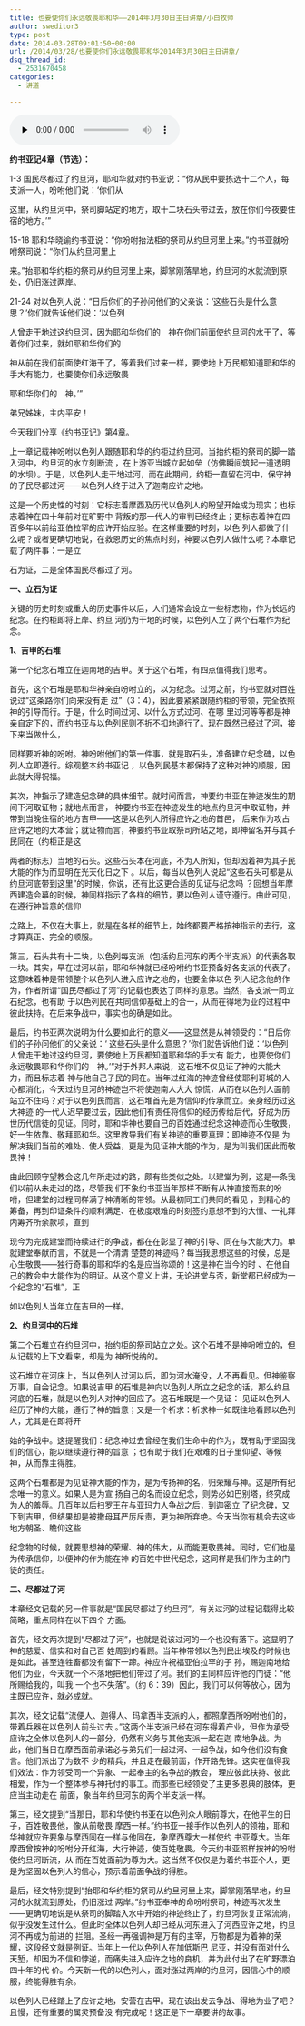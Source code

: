```yaml
---
title: 也要使你们永远敬畏耶和华——2014年3月30日主日讲章/小白牧师
author: sweditor3
type: post
date: 2014-03-28T09:01:50+00:00
url: /2014/03/28/也要使你们永远敬畏耶和华2014年3月30日主日讲章/
dsq_thread_id:
  - 2531670458
categories:
  - 讲道

---
```

<div id="c-10654" class="grandmp3">
  <audio src="https://t5.shwchurch.org/wp-content/uploads/2014/03/2014年3月30日讲道录音.mp3" controls false preload="none" autobuffer="false"></audio>
</div>

**约书亚记4章（节选）：**
  
1-3 国民尽都过了约旦河，耶和华就对约书亚说：“你从民中要拣选十二个人，每支派一人，吩咐他们说：‘你们从
  
这里，从约旦河中，祭司脚站定的地方，取十二块石头带过去，放在你们今夜要住宿的地方。’”
  
15-18 耶和华晓谕约书亚说：“你吩咐抬法柜的祭司从约旦河里上来。”约书亚就吩咐祭司说：“你们从约旦河里上
  
来。”抬耶和华约柜的祭司从约旦河里上来，脚掌刚落旱地，约旦河的水就流到原处，仍旧涨过两岸。
  
21-24 对以色列人说：“日后你们的子孙问他们的父亲说：‘这些石头是什么意思？’你们就告诉他们说：‘以色列
  
人曾走干地过这约旦河，因为耶和华你们的　神在你们前面使约旦河的水干了，等着你们过来，就如耶和华你们的
  
神从前在我们前面使红海干了，等着我们过来一样，要使地上万民都知道耶和华的手大有能力，也要使你们永远敬畏
  
耶和华你们的　神。’”
  
弟兄姊妹，主内平安！
  
今天我们分享《约书亚记》第4章。

上一章记载神吩咐以色列人跟随耶和华的约柜过约旦河。当抬约柜的祭司的脚一踏入河中，约旦河的水立刻断流 ，在上游亚当城立起如垒（仿佛瞬间筑起一道透明的水坝）。于是，以色列人走干地过河，而在此期间，约柜一直留在河中，保守神的子民尽都过河——以色列人终于进入了迦南应许之地。

这是一个历史性的时刻：它标志着摩西及历代以色列人的盼望开始成为现实；也标志着神在四十年前对在旷野中 背叛的那一代人的审判已经终止；更标志着神在四百多年以前给亚伯拉罕的应许开始应验。在这样重要的时刻，以色 列人都做了什么呢？或者更确切地说，在救恩历史的焦点时刻，神要以色列人做什么呢？本章记载了两件事：一是立
  
石为证，二是全体国民尽都过了河。

**一、立石为证**
  
关键的历史时刻或重大的历史事件以后，人们通常会设立一些标志物，作为长远的纪念。在约柜即将上岸、约旦 河仍为干地的时候，以色列人立了两个石堆作为纪念。

**1、吉甲的石堆**

第一个纪念石堆立在迦南地的吉甲。关于这个石堆，有四点值得我们思考。

首先，这个石堆是耶和华神亲自吩咐立的，以为纪念。过河之前，约书亚就对百姓说过“这条路你们向来没有走 过”（3：4），因此要紧紧跟随约柜的带领，完全依照神的引导而行。于是，什么时间过河、以什么方式过河、在哪 里过河等等都是神亲自定下的，而约书亚与以色列民则不折不扣地遵行了。现在既然已经过了河，接下来当做什么，
  
同样要听神的吩咐。神吩咐他们的第一件事，就是取石头，准备建立纪念碑，以色列人立即遵行。综观整本约书亚记 ，以色列民基本都保持了这种对神的顺服，因此就大得祝福。

其次，神指示了建造纪念碑的具体细节。就时间而言，神要约书亚在神迹发生的期间下河取证物；就地点而言， 神要约书亚在神迹发生的地点约旦河中取证物，并带到当晚住宿的地方吉甲——这是以色列人所得应许之地的首邑， 后来作为攻占应许之地的大本营；就证物而言，神要约书亚取祭司所站之地，即神留名并与其子民同在（约柜正是这
  
两者的标志）当地的石头。这些石头本在河底，不为人所知，但却因着神为其子民大能的作为而显明在光天化日之下 。以后，每当以色列人说起“这些石头可都是从约旦河底带到这里”的时候，你说，还有比这更合适的见证与纪念吗 ？回想当年摩西建造会幕的时候，神同样指示了各样的细节，要以色列人谨守遵行。由此可见，在遵行神旨意的信仰
  
之路上，不仅在大事上，就是在各样的细节上，始终都要严格按神指示的去行，这才算真正、完全的顺服。

第三，石头共有十二块，以色列每支派（包括约旦河东的两个半支派）的代表各取一块。其实，早在过河以前，耶和华神就已经吩咐约书亚预备好各支派的代表了。这意味着神是带领整个以色列人进入应许之地的，也要全体以色 列人纪念他的作为，作者所谓“国民尽都过了河”的记载也表达了同样的意思。当然，各支派一同立石纪念，也有助 于以色列民在共同信仰基础上的合一，从而在得地为业的过程中彼此扶持。在后来争战中，事实也的确是如此。

最后，约书亚两次说明为什么要如此行的意义——这显然是从神领受的：“日后你们的子孙问他们的父亲说：‘ 这些石头是什么意思？’你们就告诉他们说：‘以色列人曾走干地过这约旦河，要使地上万民都知道耶和华的手大有 能力，也要使你们永远敬畏耶和华你们的　神。’”对于外邦人来说，这石堆不仅见证了神的大能大力，而且标志着 神与他自己子民的同在。当年过红海的神迹曾经使耶利哥城的人心都消化，今天过约旦河的神迹岂不将使迦南人大大 惊慌，从而在以色列人面前站立不住吗？对于以色列民而言，这石堆首先是为信仰的传承而立。亲身经历过这大神迹 的一代人迟早要过去，因此他们有责任将信仰的经历传给后代，好成为历世历代信徒的见证。同时，耶和华神也要自己的百姓通过纪念这神迹而心生敬畏，好一生依靠、敬拜耶和华。这里教导我们有关神迹的重要真理：即神迹不仅是 为解决我们当前的难处、使人受益，更是为见证神大能的作为，是为叫我们因此而敬畏神！

由此回顾守望教会这几年所走过的路，颇有些类似之处。以建堂为例，这是一条我们以前从未走过的路，尽管我 们不象约书亚当年那样不断有从神直接而来的吩咐，但建堂的过程同样满了神清晰的带领。从最初同工们共同的看见 ，到精心的筹备，再到印证条件的顺利满足、在极度艰难的时刻签约意想不到的大恒、一礼拜内筹齐所余款项，直到
  
现今为完成建堂而持续进行的争战，都在在彰显了神的引导、同在与大能大力。单就建堂奉献而言，不就是一个清清 楚楚的神迹吗？每当我思想这些的时候，总是心生敬畏——独行奇事的耶和华的名是应当称颂的！这是神在当今的时 、在他自己的教会中大能作为的明证。从这个意义上讲，无论进堂与否，新堂都已经成为一个纪念的“石堆”，正
  
如以色列人当年立在吉甲的一样。

**2、约旦河中的石堆**

第二个石堆立在约旦河中，抬约柜的祭司站立之处。这个石堆不是神吩咐立的，但从记载的上下文看来，却是为 神所悦纳的。

这石堆立在河床上，当以色列人过河以后，即为河水淹没，人不再看见。但神鉴察万事，自会记念。如果说吉甲 的石堆是神向以色列人所立之纪念的话，那么约旦河底的石堆，就是以色列人对神的回应了。这石堆既是一个见证： 见证以色列人经历了神的大能，遵行了神的旨意；又是一个祈求：祈求神一如既往地看顾以色列人，尤其是在即将开
  
始的争战中。这提醒我们：纪念神过去曾经在我们生命中的作为，既有助于坚固我们的信心，能以继续遵行神的旨意 ；也有助于我们在艰难的日子里仰望、等候神，从而靠主得胜。

这两个石堆都是为见证神大能的作为，是为传扬神的名，归荣耀与神。这是所有纪念唯一的意义。如果人是为宣 扬自己的名而设立纪念，则势必如巴别塔，终究成为人的羞辱。几百年以后扫罗王在与亚玛力人争战之后，到迦密立 了纪念碑，又下到吉甲，但结果却是被撒母耳严厉斥责，更为神所弃绝。今天当你有机会去这些地方朝圣、瞻仰这些
  
纪念物的时候，就要思想神的荣耀、神的伟大，从而能更敬畏神。同时，它们也是为传承信仰，以便神的作为能在神 的百姓中世代纪念，这同样是我们作为主的门徒的责任。

**二、尽都过了河**

本章经文记载的另一件事就是“国民尽都过了约旦河”。有关过河的过程记载得比较简略，重点同样在以下四个 方面。

首先，经文两次提到“尽都过了河”，也就是说该过河的一个也没有落下。这显明了神的慈爱、信实和对自己百 姓周到的看顾。当年神带领以色列民出埃及的时候也是如此，甚至连牲畜都没有留下一蹄。神应许祝福亚伯拉罕的子 孙，赐迦南地给他们为业，今天就一个不落地把他们带过了河。我们的主同样应许他的门徒：“他所赐给我的，叫我 一个也不失落”。（约 6：39）因此，我们可以何等放心，因为主既已应许，就必成就。

其次，经文记载“流便人、迦得人、玛拿西半支派的人，都照摩西所吩咐他们的，带着兵器在以色列人前头过去 。”这两个半支派已经在河东得着产业，但作为承受应许之全体以色列人的一部分，仍然有义务与其他支派一起在迦 南地争战。为此，他们当日在摩西面前承诺必与弟兄们一起过河、一起争战，如今他们没有食言。他们派出了为数不 少的精兵，并且走在最前面，作开路先锋。这实在值得我们效法：作为领受同一个异象、一起奉主的名争战的教会， 理应彼此扶持、彼此相爱，作为一个整体参与神托付的事工。而那些已经领受了主更多恩典的肢体，更应当主动走在 前面，象当年约旦河东的两个半支派一样。

第三，经文提到“当那日，耶和华使约书亚在以色列众人眼前尊大，在他平生的日子，百姓敬畏他，像从前敬畏 摩西一样。”约书亚一接手作以色列人的领袖，耶和华神就应许要象与摩西同在一样与他同在，象摩西尊大一样使约 书亚尊大。当年摩西曾按神的吩咐分开红海，大行神迹，使百姓敬畏。今天约书亚照样按神的吩咐使约旦河断流，从 而在百姓面前为尊为大。这当然不仅仅是为着约书亚个人，更是为坚固以色列人的信心，预示着前面争战的得胜。

最后，经文特别提到“抬耶和华约柜的祭司从约旦河里上来，脚掌刚落旱地，约旦河的水就流到原处，仍旧涨过 两岸。”约书亚奉神的命吩咐祭司，神迹再次发生——更确切地说是从祭司的脚踏入水中开始的神迹终止了，约旦河恢复正常流淌，似乎没发生过什么。但此时全体以色列人却已经从河东进入了河西应许之地，约旦河不再成为前进的 拦阻。圣经一再强调神是万有的主宰，万物都是为着神的荣耀，这段经文就是例证。当年上一代以色列人在加低斯巴 尼亚，并没有面对什么天堑，却因为不信和悖逆，而痛失进入应许之地的良机，并为此付出了在旷野漂泊四十年的代 价。今天新一代的以色列人，面对涨过两岸的约旦河，因信心中的顺服，终能得胜有余。

以色列人已经踏上了应许之地，安营在吉甲。现在该出发去争战、得地为业了吧？且慢，还有重要的属灵预备没 有完成呢！这正是下一章要讲的故事。